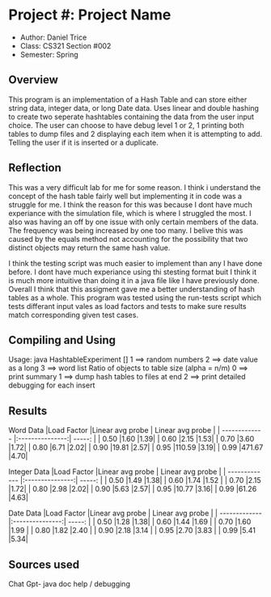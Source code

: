# Project #: Project Name

* Author: Daniel Trice
* Class: CS321 Section #002
* Semester: Spring


## Overview

This program is an implementation of a Hash Table and can store either string data, integer data, or long Date data. Uses linear and double hashing to create two seperate hashtables containing the data from the user input choice. The user can choose to have debug level 1 or 2, 1 printing both tables to dump files and 2 displaying each item when it is attempting to add. Telling the user if it is inserted or a duplicate.

## Reflection

This was a very difficult lab for me for some reason. I think i understand the concept of the hash table fairly well but implementing it in code was a struggle for me. I think the reason for this was because I dont have much experiance with the simulation file, which is where I struggled the most. I also was having an off by one issue with only certain members of the data. The frequency was being increased by one too many. I belive this was caused by the equals method not accounting for the possibility that two distinct objects may return the same hash value. 

I think the testing script was much easier to implement than any I have done before. I dont have much experiance using thi stesting format buit I think it is much more intuitive than doing it in a java file like I have previously done. Overall I think that this assigment gave me a better understanding of hash tables as a whole. This program was tested using the run-tests script which tests differant input vales as load factors and tests to make sure results match corresponding given test cases.

## Compiling and Using

Usage: java HashtableExperiment <dataSource> <loadFactor> [<debugLevel>]
    <dataSource>    1 ==> random numbers
                    2 ==> date value as a long
                    3 ==> word list
    <loadFactor> Ratio of objects to table size (alpha = n/m)
    <debugLevel>    0 ==> print summary
                    1 ==> dump hash tables to files at end
                    2 ==> print detailed debugging for each insert

## Results 
Word Data
|Load Factor    |Linear avg probe | Linear avg probe |
| ------------- |:---------------:| -----:           |
| 0.50          |1.60             |1.39|
| 0.60          |2.15             |1.53|
| 0.70          |3.60             |1.72|
| 0.80          |6.71             |2.02|
| 0.90          |19.81            |2.57|
| 0.95          |110.59           |3.19|
| 0.99          |471.67           |4.70|

Integer Data
|Load Factor    |Linear avg probe | Linear avg probe |
| ------------- |:---------------:| -----:           |
| 0.50          |1.49             |1.38|
| 0.60          |1.74             |1.52 |
| 0.70          |2.15          |1.72|
| 0.80          |2.98             |2.02|
| 0.90          |5.63           |2.57|
| 0.95          |10.77         |3.16|
| 0.99          |61.26          |4.63|

Date Data
|Load Factor    |Linear avg probe | Linear avg probe |
| ------------- |:---------------:| -----:           |
| 0.50          |1.28            |1.38|
| 0.60          |1.44             |1.69 |
| 0.70          |1.60          |1.99 |
| 0.80          |1.82              |2.40 |
| 0.90          |2.18            |3.14 |
| 0.95          |2.70        |3.83 |
| 0.99          |5.41          |5.34|


## Sources used

Chat Gpt- java doc help / debugging


